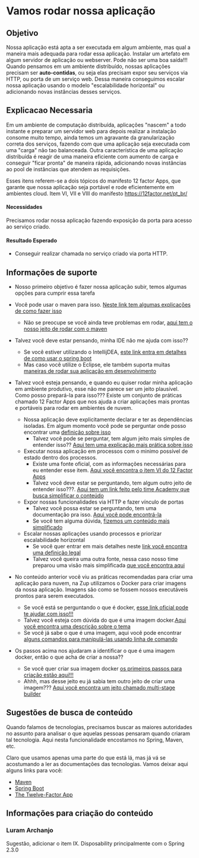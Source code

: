 # Vamos rodar nossa aplicação

## Objetivo

Nossa aplicação está apta a ser executada em algum ambiente, mas qual a maneira mais adequada para rodar essa aplicação. Instalar um artefato em algum servidor de aplicação ou webserver. Pode não ser uma boa saída!!!
Quando pensamos em um ambiente distribuído, nossas aplicações precisam ser **auto-contidas**, ou seja elas precisam expor seu serviços via HTTP, ou porta de um serviço web.
Dessa maneira conseguimos escalar nossa aplicação usando o modelo "escalabilidade horizontal" ou adicionando novas instâncias desses serviços.

## Explicacao Necessaria

Em um ambiente de computação distribuída, aplicações "nascem" a todo instante e preparar um servidor web para depois realizar a instalação consome muito tempo, ainda temos um agravante da granularização correta dos serviços, fazendo com que uma aplicação seja executada com uma "carga" não tao balanceada.
Outra característica de uma aplicação distribuída é reagir de uma maneira eficiente com aumento de carga e conseguir "ficar pronta" de maneira rápida, adicionando novas instâncias ao pool de instâncias que atendem as requisições.

Esses itens referem-se a dois tópicos do manifesto 12 factor Apps, que garante que nossa aplicação seja portável e rode eficientemente em ambientes cloud. Item VI, VII e VIII do manifesto
https://12factor.net/pt_br/

#### Necessidades

Precisamos rodar nossa aplicação fazendo exposição da porta para acesso ao serviço criado.

#### Resultado Esperado

- Conseguir realizar chamada no serviço criado via porta HTTP.

## Informações de suporte

* Nosso primeiro objetivo é fazer nossa aplicação subir, temos algumas opções para cumprir essa tarefa
 * Você pode usar o maven para isso. [Neste link tem algumas explicações de como fazer isso](https://docs.spring.io/spring-boot/docs/current/maven-plugin/reference/html/#run)
   * Não se preocupe se você ainda teve problemas em rodar, [aqui tem o nosso jeito de rodar com o maven](../informacao_suporte/maven-spring.boot-run.md) 
 * Talvez você deve estar pensando, minha IDE não me ajuda com isso??
   * Se você estiver utilizando o IntellijDEA, [este link entra em detalhes de como usar o spring boot](https://www.jetbrains.com/help/idea/spring-boot.html)
   * Mas caso você utilize o Eclipse, ele também suporta muitas [maneiras de rodar sua aplicação em desenvolvimento](https://www.eclipse.org/community/eclipse_newsletter/2018/february/springboot.php)  
   
* Talvez você esteja pensando, e quando eu quiser rodar minha aplicação em ambiente produtivo, esse não me parece ser um jeito plausível. Como posso prepará-la 
para isso??? Existe um conjunto de práticas chamado 12 Factor Apps que nos ajuda a criar aplicações mais prontas e portáveis para rodar em ambientes de nuvem.
  * Nossa aplicação deve explicitamente declarar e ter as dependências isoladas. Em algum momento você pode se perguntar onde posso encontrar uma [definição sobre isso](https://12factor.net/pt_br/dependencies)  
    * Talvez você pode se perguntar, tem algum jeito mais simples de entender isso?? [Aqui tem uma explicação mais prática sobre isso](../informacao_procedural/twelve-factor-dependencies.md)  
  * Executar nossa aplicação em processos com o minimo possível de estado dentro dos processos.
    * Existe uma fonte oficial, com as informações necessárias para eu entender esse item. [Aqui você encontra o item VI do 12 Factor Apps](https://12factor.net/pt_br/processes)
    * Talvez você deve estar se perguntando, tem algum outro jeito de entender isso???. [Aqui tem um link feito pelo time Academy que busca simplificar o conteúdo](../informacao_procedural/twelve-factor-processes.md) 
  * Expor nossas funcionalidades via HTTP e fazer vínculo de portas
    * Talvez você possa estar se perguntando, tem uma documentação pra isso. [Aqui você pode encontrá-la](https://12factor.net/pt_br/port-binding)
    * Se você tem alguma dúvida, [fizemos um conteúdo mais simplificado](../informacao_procedural/twelve-port-binding.md)
  * Escalar nossas aplicações usando processos e priorizar escalabilidade horizontal
    * Se você quer entrar em mais detalhes neste [link você encontra uma definição legal](https://12factor.net/pt_br/concurrency)
    * Talvez você queira uma outra fonte, nessa caso nosso time preparou uma visão mais simplificada [que você encontra aqui](../informacao_procedural/twelve-factor-concurrency.md)
* No conteúdo anterior você viu as práticas recomendadas para criar uma aplicação para nuvem, na Zup utilizamos o Docker para criar imagens da nossa aplicação. Imagens são como se fossem nossos executáveis prontos
  para serem executados.
  * Se você está se perguntando o que é docker, [esse link oficial pode te ajudar com isso!!!](https://www.docker.com/)
  * Talvez você esteja com dúvida do que é uma imagem docker.[Aqui você encontra uma descrição sobre o tema](https://docs.docker.com/get-started/overview/)
  * Se você já sabe o que é uma imagem, aqui você pode encontrar [alguns comandos para manipulá-las usando linha de comando](https://docs.docker.com/engine/reference/commandline/image/)           
* Os passos acima nos ajudaram a identificar o que é uma imagem docker, então o que acha de criar a nossa??
  * Se você quer criar sua imagem docker [os primeiros passos para criação estão aqui!!!]()
  * Ahhh, mas desse jeito eu já sabia tem outro jeito de criar uma imagem??? [Aqui você encontra um jeito chamado multi-stage builder]()  

      



## Sugestões de busca de conteúdo

Quando falamos de tecnologias, precisamos buscar as maiores autoridades no assunto para analisar o que aquelas pessoas 
pensaram quando criaram tal tecnologia. Aqui nesta funcionalidade encostamos no Spring, Maven, etc. 

Claro que usamos apenas uma parte do que está lá, mas já vá se acostumando a ler as documentações das tecnologias. 
Vamos deixar aqui alguns links para você:

* [Maven](https://maven.apache.org/what-is-maven.html)
* [Spring Boot](https://spring.io/projects/spring-boot)
* [The Twelve-Factor App](https://12factor.net/pt_br/)

## Informações para criação do conteúdo

### Luram Archanjo

Sugestão, adicionar o item IX. Disposability principalmente com o Spring 2.3.0

